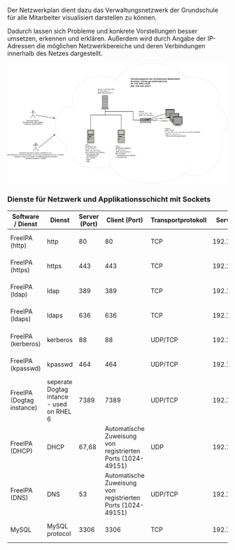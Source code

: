 Der Netzwerkplan dient dazu das Verwaltungsnetzwerk der Grundschule für alle Mitarbeiter visualisiert darstellen zu können.        

Dadurch lassen sich Probleme und konkrete Vorstellungen besser umsetzen, erkennen und erklären. Außerdem wird durch Angabe der IP-Adressen die möglichen Netzwerkbereiche und deren Verbindungen innerhalb des Netzes dargestellt. 

<a href="https://raw.githubusercontent.com/notenverwaltung/Notenverwaltungssoftware/master/Bilder/Netzwerkplan_new.png" data-toggle="lightbox" data-title="Netzwerkplan" data-footer="Verwaltungsnetz der Grundschule Waltersdorf">
    <img src="https://raw.githubusercontent.com/notenverwaltung/Notenverwaltungssoftware/master/Bilder/Netzwerkplan_new.png" class="img-fluid">
</a>

### Dienste für Netzwerk und Applikationsschicht mit Sockets
| Software / Dienst         | Dienst                                   | Server (Port) | Client (Port)                                               | Transportprotokoll | Server-IP   | Client-IP                   |
|---------------------------|------------------------------------------|---------------|-------------------------------------------------------------|--------------------|-------------|-----------------------------|
| FreeIPA (http)            | http                                     | 80            | 80                                                          | TCP                | 192.168.1.2 | 192.168.1.10 - 192.168.1.20 |
| FreeIPA (https)           | https                                    | 443           | 443                                                         | TCP                | 192.168.1.2 | 192.168.1.10 - 192.168.1.20 |
| FreeIPA (ldap)            | ldap                                     | 389           | 389                                                         | TCP                | 192.168.1.2 | 192.168.1.10 - 192.168.1.20 |
| FreeIPA (ldaps)           | ldaps                                    | 636           | 636                                                         | TCP                | 192.168.1.2 | 192.168.1.10 - 192.168.1.20 |
| FreeIPA (kerberos)        | kerberos                                 | 88            | 88                                                          | UDP/TCP            | 192.168.1.2 | 192.168.1.10 - 192.168.1.20 |
| FreeIPA (kpasswd)         | kpasswd                                  | 464           | 464                                                         | UDP/TCP            | 192.168.1.2 | 192.168.1.10 - 192.168.1.20 |
| FreeIPA (Dogtag instance) | seperate Dogtag intance - used on RHEL 6 | 7389          | 7389                                                        | UDP/TCP            | 192.168.1.2 | 192.168.1.10 - 192.168.1.20 |
| FreeIPA (DHCP)            | DHCP                                     | 67,68         | Automatische Zuweisung von registrierten Ports (1024-49151) | UDP                | 192.168.1.2 | 192.168.1.10 - 192.168.1.20 |
| FreeIPA (DNS)             | DNS                                      | 53            | Automatische Zuweisung von registrierten Ports (1024-49151) | UDP/TCP            | 192.168.1.2 | 192.168.1.10 - 192.168.1.20 |
| MySQL                     | MySQL protocol                           | 3306          | 3306                                                        | TCP                | 192.168.1.3 | 192.168.1.10 - 192.168.1.20 |
